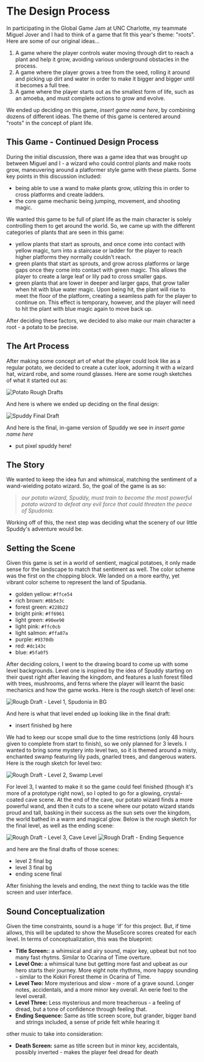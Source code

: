 # The Design Process
In participating in the Global Game Jam at UNC Charlotte, my teammate Miguel Jover and I had to think of a game that fit this year's theme: "roots". Here are some of our original ideas...
1. A game where the player controls water moving through dirt to reach a plant and help it grow, avoiding various underground obstacles in the process.
2. A game where the player grows a tree from the seed, rolling it around and picking up dirt and water in order to make it bigger and bigger until it becomes a full tree.
3. A game where the player starts out as the smallest form of life, such as an amoeba, and must complete actions to grow and evolve.

We ended up deciding on this game, *insert game name here*, by combining dozens of different ideas. The theme of this game is centered around "roots" in the concept of plant life.

## This Game - Continued Design Process
During the initial discussion, there was a game idea that was brought up between Miguel and I - a wizard who could control plants and make roots grow, maneuvering around a platformer style game with these plants. Some key points in this discussion included:

- being able to use a wand to make plants grow, utilzing this in order to cross platforms and create ladders.
- the core game mechanic being jumping, movement, and shooting magic.

We wanted this game to be full of plant life as the main character is solely controlling them to get around the world. So, we came up with the different categories of plants that are seen in this game:

- yellow plants that start as sprouts, and once come into contact with yellow magic, turn into a staircase or ladder for the player to reach higher platforms they normally couldn't reach.
- green plants that start as sprouts, and grow across platforms or large gaps once they come into contact with green magic. This allows the player to create a large leaf or lily pad to cross smaller gaps.
- green plants that are lower in deeper and larger gaps, that grow taller when hit with blue water magic. Upon being hit, the plant will rise to meet the floor of the platform, creating a seamless path for the player to continue on. This effect is temporary, however, and the player will need to hit the plant with blue magic again to move back up.

After deciding these factors, we decided to also make our main character a root - a potato to be precise. 

## The Art Process
After making some concept art of what the player could look like as a regular potato, we decided to create a cuter look, adorning it with a wizard hat, wizard robe, and some round glasses. Here are some rough sketches of what it started out as:

![Potato Rough Drafts](/Assets/Design/Gameplay/potato-rough-draft.jpg)

And here is where we ended up deciding on the final design:

![Spuddy Final Draft](/Assets/Design/Gameplay/potato-final-draft.jpg)

And here is the final, in-game version of Spuddy we see in *insert game name here*

- put pixel spuddy here!

## The Story
We wanted to keep the idea fun and whimsical, matching the sentiment of a wand-wielding potato wizard. So, the goal of the game is as so: 
> *our potato wizard, Spuddy, must train to become the most powerful potato wizard to defeat any evil force that could threaten the peace of Spudonia.*

Working off of this, the next step was deciding what the scenery of our little Spuddy's adventure would be.

## Setting the Scene
Given this game is set in a world of sentient, magical potatoes, it only made sense for the landscape to match that sentiment as well. The color scheme was the first on the chopping block. We landed on a more earthy, yet vibrant color scheme to represent the land of Spudania.

- golden yellow: `#ffce54`	
- rich brown: `#8b5e3c`
- forest green: `#228b22`
- bright pink: `#ff6961`
- light green: `#90ee90`
- light pink: `#ffc0cb`
- light salmon: `#ffa07a`
- purple: `#9370db`
- red: `#dc143c`
- blue: `#5fa0f5`

After deciding colors, I went to the drawing board to come up with some level backgrounds. Level one is inspired by the idea of Spuddy starting on their quest right after leaving the kingdom, and features a lush forest filled with trees, mushrooms, and ferns where the player will learnt the basic mechanics and how the game works. Here is the rough sketch of level one:

![Rougb Draft - Level 1, Spudonia in BG](/Assets/Design/Gameplay/spudonia-rough-draft.jpg)

And here is what that level ended up looking like in the final draft:

- insert finished bg here

We had to keep our scope small due to the time restrictions (only 48 hours given to complete from start to finish), so we only planned for 3 levels. I wanted to bring some mystery into level two, so it is themed around a misty, enchanted swamp featuring lily pads, gnarled trees, and dangerous waters. Here is the rough sketch for level two:

![Rough Draft - Level 2, Swamp Level](/Assets/Design/Gameplay/level-two-rough-draft.jpg)

For level 3, I wanted to make it so the game could feel finished (though it's more of a prototype right now), so I opted to go for a glowing, crystal-coated cave scene. At the end of the cave, our potato wizard finds a more powerful wand, and then it cuts to a scene where our potato wizard stands proud and tall, basking in their success as the sun sets over the kingdom, the world bathed in a warm and magical glow. Below is the rough sketch for the final level, as well as the ending scene:

![Rough Draft - Level 3, Cave Level](/Assets/Design/Gameplay/level-three-rough-draft.jpg)
![Rough Draft - Ending Sequence](/Assets/Design/Gameplay/ending-scene-rough-draft.jpg)

and here are the final drafts of those scenes:

- level 2 final bg
- level 3 final bg
- ending scene final

After finishing the levels and ending, the next thing to tackle was the title screen and user interface. 

## Sound Conceptualization
Given the time constraints, sound is a huge 'if' for this project. But, if time allows, this will be updated to show the MuseScore scores created for each level. In terms of conceptualization, this was the blueprint:

- **Title Screen:**: a whimsical and airy sound, major key, upbeat but not too many fast rhytms. Similar to Ocarina of Time overture.
- **Level One:** a whimsical tune but getting more fast and upbeat as our hero starts their journey. More eight note rhythms, more happy sounding - similar to the Kokiri Forest theme in Ocarina of Time.
- **Level Two:** More mysterious and slow - more of a grave sound. Longer notes, accidentals, and a more minor key overall. An eerie feel to the level overall.
- **Level Three:** Less mysterious and more treacherous - a feeling of dread, but a tone of confidence through feeling that.
- **Ending Sequence:** Same as title screen score, but grander, bigger band and strings included, a sense of pride felt while hearing it

other music to take into consideration:
- **Death Screen:** same as title screen but in minor key, accidentals, possibly inverted - makes the player feel dread for death





